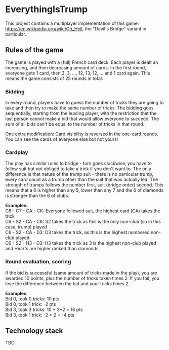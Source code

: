 # EverythingIsTrump

This project contains a multiplayer implementation of this game: https://en.wikipedia.org/wiki/Oh_Hell, 
the "Devil's Bridge" variant in particular.

## Rules of the game

The game is played with a (full) French card deck.
Each player is dealt an increasing, and then decreasing amount of cards.
In the first round, everyone gets 1 card, then 2, 3, ..., 12, 13, 12, ... and 1 card again.
This means the game consists of 25 rounds in total.

### Bidding

In every round, players have to guess the number of tricks they are going to take and then try to make the same number of tricks.
The bidding goes sequentially, starting from the leading player, 
with the restriction that the last person cannot make a bid that would allow everyone to succeed. 
The sum of all bids can't be equal to the number of tricks in that round.

One extra modification: Card visibility is reversed in the one-card rounds. You can see the cards of everyone else but not yours!

### Cardplay

The play has similar rules to bridge - turn goes clockwise, you have to follow suit but not obliged to take a trick if you don't want to.
The only difference is that nature of the trump suit - there is no particular trump, every card count as a trump other than the suit that was actually led.
The strength of trumps follows the number first, suit (bridge order) second.
This means that a 6 is higher than any 5, lower than any 7 and the 6 of diamonds is stronger than the 6 of clubs.

**Examples:** <br/>
C6 - C7 - CA - CK: Everyone followed suit, the highest card (CA) takes the trick <br/>
C6 - S2 - CA - CK: S2 takes the trick as this is the only non-club (so in this case, trump) played <br/>
C6 - S2 - CA - D3: D3 takes the trick, as this is the highest numbered non-club played <br/>
C6 - S2 - H3 - D3: H3 takes the trick as 3 is the highest non-club played and Hearts are higher ranked than diamonds

### Round evaluation, scoring

If the bid is successful (same amount of tricks made in the play), you are awarded 10 points, plus the number of tricks taken times 2.
If you fail, you lose the difference between the bid and your tricks times 2.

**Examples**: <br/>
Bid 0, took 0 tricks: 10 pts <br/>
Bid 0, took 1 trick: -2 pts <br/>
Bid 3, took 3 tricks: 10 + 3*2 = 16 pts <br/>
Bid 3, took 1 trick: -2 * 2 = -4 pts

## Technology stack

TBC
